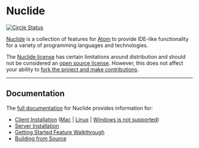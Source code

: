 # Nuclide

[![Circle Status](https://circleci.com/gh/facebook/nuclide/tree/master.svg?style=shield&circle-token=a805ec51c07ae99799ce548795383dd1f1e4dc76)](https://circleci.com/gh/facebook/nuclide)

[Nuclide](http://nuclide.io/) is a collection of features for [Atom](https://atom.io/) to provide IDE-like functionality for a variety of programming languages and technologies.

The [Nuclide license](https://github.com/facebook/nuclide/blob/master/LICENSE) has certain limitations around distribution and should not be considered an [open source license](https://opensource.org/licenses/alphabetical). However, this does not affect your ability to [fork the project and make contributions](https://github.com/facebook/nuclide/blob/master/CONTRIBUTING.md).

---

## Documentation

The [full documentation](http://nuclide.io/docs) for Nuclide provides information for:

- [Client Installation](http://nuclide.io/docs/editor/setup) ([Mac](http://nuclide.io/docs/editor/setup/#mac) | [Linux](http://nuclide.io/docs/editor/setup/#linux) | [Windows is not supported](http://nuclide.io/docs/editor/setup/#windows))
- [Server Installation](http://nuclide.io/docs/editor/setup/#installing-nuclide-server)
- [Getting Started Feature Walkthrough](http://nuclide.io/docs/quick-start/getting-started/)
- [Building from Source](http://nuclide.io/docs/advanced-topics/building-from-source/)
